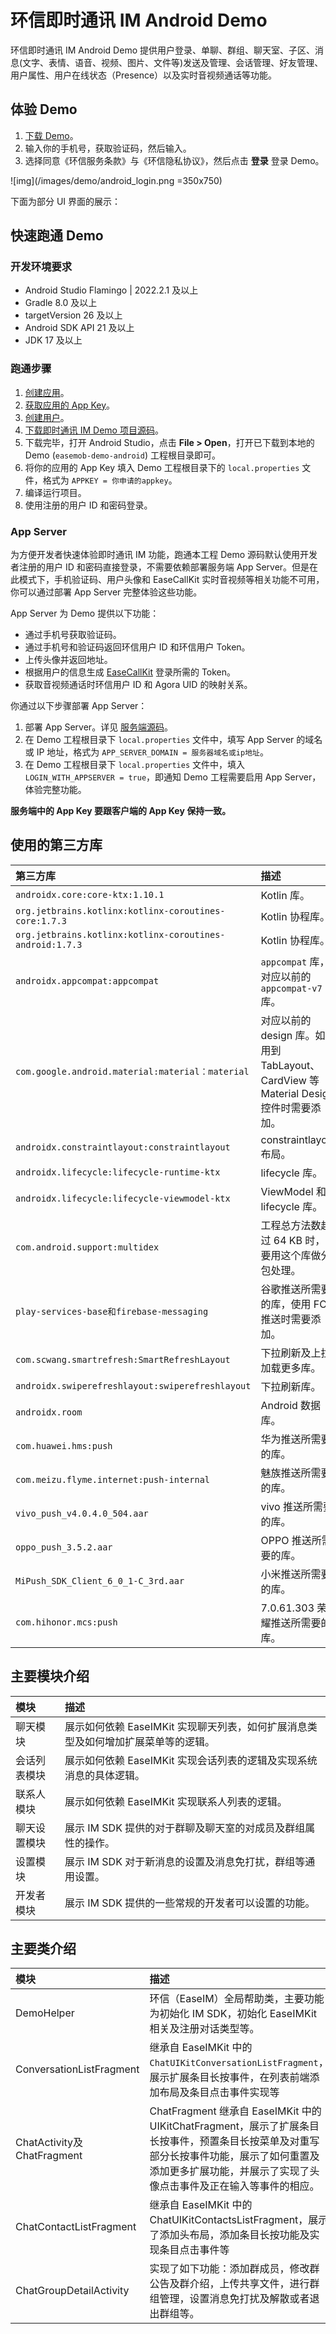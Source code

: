 # 环信即时通讯 IM Android Demo 

环信即时通讯 IM Android Demo 提供用户登录、单聊、群组、聊天室、子区、消息(文字、表情、语音、视频、图片、文件等)发送及管理、会话管理、好友管理、用户属性、用户在线状态（Presence）以及实时音视频通话等功能。

## 体验 Demo 

1. [下载 Demo](https://www.easemob.com/download/demo)。
2. 输入你的手机号，获取验证码，然后输入。
3. 选择同意《环信服务条款》与《环信隐私协议》，然后点击 **登录** 登录 Demo。

![img](/images/demo/android_login.png =350x750)

下面为部分 UI 界面的展示：

<ImageGallery :columns="2">
  <ImageItem src="/images/uikit/chatuikit/android/main_chat.png" title="单聊页面" />
  <ImageItem src="/images/uikit/chatuikit/android/main_chat_group.png" title="群聊页面" />
  <ImageItem src="/images/uikit/chatuikit/android/main_conversation_list.png" title="会话列表" />
  <ImageItem src="/images/uikit/chatuikit/android/main_contact_list.png" title="通讯录" />
</ImageGallery>

## 快速跑通 Demo

### 开发环境要求

- Android Studio Flamingo | 2022.2.1 及以上
- Gradle 8.0 及以上
- targetVersion 26 及以上
- Android SDK API 21 及以上
- JDK 17 及以上

### 跑通步骤

1. [创建应用](/product/enable_and_configure_IM.html)。 
2. [获取应用的 App Key](/product/enable_and_configure_IM.html#获取环信即时通讯-im-的信息)。
3. [创建用户](/product/enable_and_configure_IM.html#创建-im-用户)。
4. [下载即时通讯 IM Demo 项目源码](https://github.com/easemob/easemob-demo-android)。
5. 下载完毕，打开 Android Studio，点击 **File > Open**，打开已下载到本地的 Demo (`easemob-demo-android`) 工程根目录即可。
6. 将你的应用的 App Key 填入 Demo 工程根目录下的 `local.properties` 文件，格式为 `APPKEY = 你申请的appkey`。
7. 编译运行项目。
8. 使用注册的用户 ID 和密码登录。

### App Server

为方便开发者快速体验即时通讯 IM 功能，跑通本工程 Demo 源码默认使用开发者注册的用户 ID 和密码直接登录，不需要依赖部署服务端 App Server。但是在此模式下，手机验证码、用户头像和 EaseCallKit 实时音视频等相关功能不可用，你可以通过部署 App Server 完整体验这些功能。

App Server 为 Demo 提供以下功能：

- 通过手机号获取验证码。
- 通过手机号和验证码返回环信用户 ID 和环信用户 Token。
- 上传头像并返回地址。
- 根据用户的信息生成 [EaseCallKit](https://doc.easemob.com/document/android/easecallkit.html) 登录所需的 Token。
- 获取音视频通话时环信用户 ID 和 Agora UID 的映射关系。

你通过以下步骤部署 App Server：

1. 部署 App Server。详见 [服务端源码](https://github.com/easemob/easemob-im-app-server/tree/dev-demo)。
2. 在 Demo 工程根目录下 `local.properties` 文件中，填写 App Server 的域名或 IP 地址，格式为 `APP_SERVER_DOMAIN = 服务器域名或ip地址`。
3. 在 Demo 工程根目录下 `local.properties` 文件中，填入 `LOGIN_WITH_APPSERVER = true`，即通知 Demo 工程需要启用 App Server，体验完整功能。

**服务端中的 App Key 要跟客户端的 App Key 保持一致。**

## 使用的第三方库

| 第三方库                | 描述     | 
| :------------------- | :------------- |
| `androidx.core:core-ktx:1.10.1`   |  Kotlin 库。 |
| `org.jetbrains.kotlinx:kotlinx-coroutines-core:1.7.3`  | Kotlin 协程库。  |   
| `org.jetbrains.kotlinx:kotlinx-coroutines-android:1.7.3`  | Kotlin 协程库。  |  
| `androidx.appcompat:appcompat`       | `appcompat` 库，对应以前的 `appcompat-v7` 库。   |
| `com.google.android.material:material：material`      | 对应以前的 design 库。如果用到 TabLayout、CardView 等 Material Design 控件时需要添加。  |
| `androidx.constraintlayout:constraintlayout`      | constraintlayout 布局。   |
| `androidx.lifecycle:lifecycle-runtime-ktx`      | lifecycle 库。  |
| `androidx.lifecycle:lifecycle-viewmodel-ktx`  |  ViewModel 和 lifecycle 库。  |
| `com.android.support:multidex`  | 工程总方法数超过 64 KB 时，需要用这个库做分包处理。  |
| `play-services-base和firebase-messaging`      | 谷歌推送所需要的库，使用 FCM 推送时需要添加。  |
| `com.scwang.smartrefresh:SmartRefreshLayout`      | 下拉刷新及上拉加载更多库。 |
| `androidx.swiperefreshlayout:swiperefreshlayout`      | 下拉刷新库。|
| `androidx.room`      | Android 数据库。   |
| `com.huawei.hms:push`      |  华为推送所需要的库。  |
| `com.meizu.flyme.internet:push-internal`      | 魅族推送所需要的库。   |
| `vivo_push_v4.0.4.0_504.aar`       | vivo 推送所需要的库。  |
| `oppo_push_3.5.2.aar`      | OPPO 推送所需要的库。   |
| `MiPush_SDK_Client_6_0_1-C_3rd.aar`      | 小米推送所需要的库。  |
| `com.hihonor.mcs:push`      | 7.0.61.303 荣耀推送所需要的库。  |

## 主要模块介绍

| 模块               | 描述   | 
| :------------------- | :----- |
| 聊天模块    | 展示如何依赖 EaseIMKit 实现聊天列表，如何扩展消息类型及如何增加扩展菜单等的逻辑。    | 
| 会话列表模块 | 展示如何依赖 EaseIMKit 实现会话列表的逻辑及实现系统消息的具体逻辑。   | 
| 联系人模块  | 展示如何依赖 EaseIMKit 实现联系人列表的逻辑。   | 
| 聊天设置模块  | 展示 IM SDK 提供的对于群聊及聊天室的对成员及群组属性的操作。    | 
| 设置模块  | 展示 IM SDK 对于新消息的设置及消息免打扰，群组等通用设置。   | 
| 开发者模块  | 展示 IM SDK 提供的一些常规的开发者可以设置的功能。   | 

## 主要类介绍

| 模块               | 描述   | 
| :------------------- | :----- |
| DemoHelper               | 环信（EaseIM）全局帮助类，主要功能为初始化 IM SDK，初始化 EaseIMKit 相关及注册对话类型等。  | 
| ConversationListFragment   | 继承自 EaseIMKit 中的 `ChatUIKitConversationListFragment`，展示扩展条目长按事件，在列表前端添加布局及条目点击事件实现等  | 
| ChatActivity及ChatFragment  | ChatFragment 继承自 EaseIMKit 中的 UIKitChatFragment，展示了扩展条目长按事件，预置条目长按菜单及对重写部分长按事件功能，展示了如何重置及添加更多扩展功能，并展示了实现了头像点击事件及正在输入等事件的相应。  | 
| ChatContactListFragment                | 继承自 EaseIMKit 中的 ChatUIKitContactsListFragment，展示了添加头布局，添加条目长按功能及实现条目点击事件等  |
| ChatGroupDetailActivity  | 实现了如下功能：添加群成员，修改群公告及群介绍，上传共享文件，进行群组管理，设置消息免打扰及解散或者退出群组等。   | 
